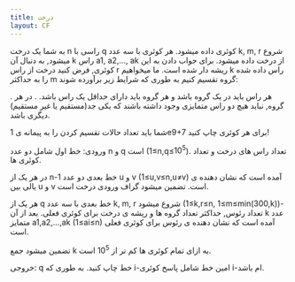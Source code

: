 ```yaml
---
title: درخت
layout: CF
---
```

به شما یک درخت n راسی با q کوئری داده میشود.
هر کوئری با سه عدد k, m, r شروع میشود, به دنبال آن k راس a1, a2,..., ak از درخت داده میشود. برای جواب دادن به این کوئری, فرض کنید درخت از راس r ریشه دار شده است. ما میخواهیم k راس داده شده را به حداکثر m گروه تقسیم کنیم به طوری که شرایط زیر برآورده شوند:

. هر راس باید در یک گروه باشد و هر گروه باید دارای حداقل یک راس باشد.
. در هر گروه, نباید هیچ دو راس متمایزی وجود داشته باشند که یکی جد(مستقیم یا غیر مستقیم) دیگری باشد.

شما باید تعداد حالات تقسیم کردن را به پیمانه ی 1e9+7 برای هر کوئری چاپ کنید!

ورودی:
خط اول شامل دو عدد n و q است (1≤n,q≤$10^5$). تعداد راس های درخت و تعداد کوئری ها.

در هر یک از n-1 خط بعدی دو عدد u و v (1≤u,v≤n,u≠v) آمده است که نشان دهنده ی یالی بین u و v است. تضمین میشود گراف ورودی درخت است.

هر یک از q خط بعدی با سه عدد k, m, r شروع میشود (1≤k,r≤n, 1≤m≤min(300,k))-تعداد رئوس, حداکثر تعداد گروه ها و ریشه ی درخت برای کوئری فعلی. بعد از آن k عدد متمایز a1,a2,…,ak (1≤ai≤n) آمده است که نشان دهنده ی رئوس برای کوئری فعلی است.

تضمین میشود جمع k به ازای تمام کوئری ها کم تر از $10^5$ است.

خروجی:
q خط چاپ کنید.
به طوری که i-امین خط شامل پاسخ کوئری i-ام باشد.
